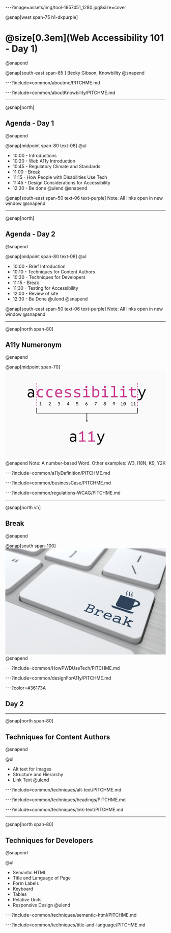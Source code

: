 ---?image=assets/img/tool-1957451_1280.jpg&size=cover

@snap[west span-75 h1-dkpurple]
# @size[0.3em](Web Accessibility 101 - Day 1)
@snapend


@snap[south-east span-65 ]
Becky Gibson, Knowbility
@snapend

---?include=common/aboutme/PITCHME.md

---?include=common/aboutKnowbility/PITCHME.md

---
@snap[north]
## Agenda - Day 1
@snapend

@snap[midpoint span-80 text-08]
@ul[](false)
- 10:00 - Introductions
- 10:20 - Web A11y Introduction
- 10:45 - Regulatory Climate and Standards
- 11:00 - Break
- 11:15 - How People with Disabilities Use Tech
- 11:45 - Design Considerations for Accessibility
- 12:30 - Be done
@ulend
@snapend

@snap[south-east span-50 text-06 text-purple]
Note: All links open in new window
@snapend

---
@snap[north]
## Agenda - Day 2
@snapend

@snap[midpoint span-80 text-08]
@ul[](false)
- 10:00 - Brief Introduction
- 10:10 - Techniques for Content Authors
- 10:30 - Techniques for Developers
- 11:15 - Break
- 11:30 - Testing for Accessibility
- 12:00 - Review of site
- 12:30 - Be Done
@ulend
@snapend

@snap[south-east span-50 text-06 text-purple]
Note: All links open in new window
@snapend

---
@snap[north span-80]
## A11y Numeronym
@snapend

@snap[midpoint span-70]
![a plus 11 letters plus y represents accessibility](/assets/img/a11y-numeronym.png)
@snapend
Note: A number-based Word. Other examples: W3, I18N, K9, Y2K

---?include=common/a11yDefinition/PITCHME.md

---?include=common/businessCase/PITCHME.md

---?include=common/regulations-WCAG/PITCHME.md

---
@snap[north vh]
## Break
@snapend

@snap[south span-100]
![keyboard key with the text of Break and icon of coffee cup](assets/img/keyboard-break.jpg)
@snapend

---?include=common/HowPWDUseTech/PITCHME.md

---?include=common/designForA11y/PITCHME.md

---?color=#36173A
## Day 2

---
@snap[north span-80]
## Techniques for Content Authors
@snapend

@ul
- Alt text for Images
- Structure and Hierarchy
- Link Text
@ulend

---?include=common/techniques/alt-text/PITCHME.md

---?include=common/techniques/headings/PITCHME.md

---?include=common/techniques/link-text/PITCHME.md

---
@snap[north span-80]
## Techniques for Developers
@snapend

@ul
- Semantic HTML
- Title and Language of Page
- Form Labels
- Keyboard
- Tables
- Relative Units
- Responsive Design
@ulend

---?include=common/techniques/semantic-html/PITCHME.md

---?include=common/techniques/title-and-language/PITCHME.md

